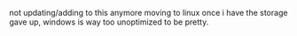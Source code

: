 not updating/adding to this anymore moving to linux once i have the storage 
gave up, windows is way too unoptimized to be pretty. 
